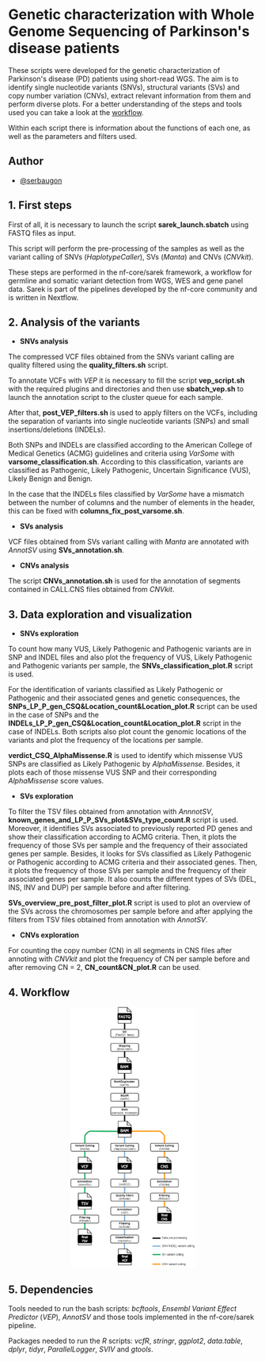 # Genetic characterization with Whole Genome Sequencing of Parkinson's disease patients

These scripts were developed for the genetic characterization of Parkinson's disease (PD) patients using short-read WGS. The aim is to identify single nucleotide variants (SNVs), structural variants (SVs) and copy number variation (CNVs), extract relevant information from them and perform diverse plots. For a better understanding of the steps and tools used you can take a look at the [workflow](#4-workflow).

Within each script there is information about the functions of each one, as well as the parameters and filters used.



## Author

- [@serbaugon](https://www.github.com/serbaugon)

## 1. First steps

First of all, it is necessary to launch the script **sarek_launch.sbatch** using FASTQ files as input. 

This script will perform the pre-processing of the samples as well as the variant calling of SNVs (*HaplotypeCaller*), SVs (*Manta*) and CNVs (*CNVkit*).

These steps are performed in the nf-core/sarek framework, a workflow for germline and somatic variant detection from WGS, WES and gene panel data. Sarek is part of the pipelines developed by the nf-core community and is written in Nextflow.


## 2. Analysis of the variants
* **SNVs analysis**

The compressed VCF files obtained from the SNVs variant calling are quality filtered using the **quality_filters.sh** script. 

To annotate VCFs with *VEP* it is necessary to fill the script **vep_script.sh** with the required plugins and directories and then use **sbatch_vep.sh** to launch the annotation script to the cluster queue for each sample.

After that, **post_VEP_filters.sh** is used to apply filters on the VCFs, including the separation of variants into single nucleotide variants (SNPs) and small insertions/deletions (INDELs).

Both SNPs and INDELs are classified according to the American College of Medical Genetics (ACMG) guidelines and criteria using *VarSome* with **varsome_classification.sh**. According to this classification, variants are classified as Pathogenic, Likely Pathogenic, Uncertain Significance (VUS), Likely Benign and Benign.

In the case that the INDELs files classified by *VarSome* have a mismatch between the number of columns and the number of elements in the header, this can be fixed with **columns_fix_post_varsome.sh**.

* **SVs analysis**
  
VCF files obtained from SVs variant calling with *Manta* are annotated with *AnnotSV* using **SVs_annotation.sh**.

* **CNVs analysis**
  
The script **CNVs_annotation.sh** is used for the annotation of segments contained in CALL.CNS files obtained from *CNVkit*.

## 3. Data exploration and visualization
* **SNVs exploration**
  
To count how many VUS, Likely Pathogenic and Pathogenic variants are in SNP and INDEL files and also plot the frequency of VUS, Likely Pathogenic and Pathogenic variants per sample, the **SNVs_classification_plot.R** script is used.

For the identification of variants classified as Likely Pathogenic or Pathogenic and their associated genes and genetic consequences, the **SNPs_LP_P_gen_CSQ&Location_count&Location_plot.R** script can be used in the case of SNPs and the **INDELs_LP_P_gen_CSQ&Location_count&Location_plot.R** script in the case of INDELs. Both scripts also plot count the genomic locations of the variants and plot the frequency of the locations per sample.

**verdict_CSQ_AlphaMissense.R** is used to identify which missense VUS SNPs are classified as Likely Pathogenic by *AlphaMissense*. Besides, it plots each of those missense VUS SNP and their corresponding *AlphaMissense* score values.

* **SVs exploration**
  
To filter the TSV files obtained from annotation with *AnnnotSV*, **known_genes_and_LP_P_SVs_plot&SVs_type_count.R** script is used. Moreover, it identifies SVs associated to previously reported PD genes and show their classification according to ACMG criteria. Then, it plots the frequency of those SVs per sample
and the frequency of their associated genes per sample.
Besides, it looks for SVs classified as Likely Pathogenic or Pathogenic according to ACMG criteria and their associated genes. Then, it plots the frequency of those SVs per sample
and the frequency of their associated genes per sample.
It also counts the different types of SVs (DEL, INS, INV and DUP) per sample before and after filtering.

**SVs_overview_pre_post_filter_plot.R** script is used to plot an overview of the SVs across the chromosomes per sample before and after applying the filters from TSV files obtained from annotation with *AnnotSV*.

* **CNVs exploration**
  
For counting the copy number (CN) in all segments in CNS files after annoting with *CNVkit* and plot the frequency of CN per sample before and after removing CN = 2, **CN_count&CN_plot.R** can be used.


## 4. Workflow

<p align="center">
  <img src="workflow.png" width="50%">
</p>


## 5. Dependencies
Tools needed to run the bash scripts: *bcftools*, *Ensembl Variant Effect Predictor* (*VEP*), *AnnotSV* and those tools implemented in the nf-core/sarek pipeline.

Packages needed to run the *R* scripts: *vcfR*, *stringr*, *ggplot2*, *data.table*, *dplyr*, *tidyr*, *ParallelLogger*, *SVIV* and *gtools*.










